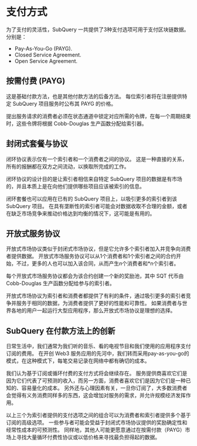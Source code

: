 # 支付方式

为了支付的灵活性，SubQuery 一共提供了3种支付选项可用于支付区块链数据。 分别是：

- Pay-As-You-Go (PAYG).
- Closed Service Agreement.
- Open Service Agreement.

## 按需付费 (PAYG)

这是基础付款方法，也是其他付款方法的后备方法。 每位索引者将在注册提供特定 SubQuery 项目服务时公布其 PAYG 的价格。

提出服务请求的消费者必须在状态通道中锁定对应所需的令牌，在每一个周期结束时，这些令牌将根据 Cobb-Douglas 生产函数分配给索引器。

## 封闭式套餐与协议

闭环协议表示仅有一个索引者和一个消费者之间的协议。 这是一种直接的关系，所有的报酬都在双方之间流动，以换取所完成的工作。

闭环协议的设计目的是让索引者相信来自特定 SubQuery 项目的数据是有市场的，并且本质上是在向他们提供哪些项目应该被索引的信息。

闭环套餐也可以应用在已有的 SubQuery 项目上，以吸引更多的索引者到该 SubQuery 项目。 在具有垄断性的索引者可能会对数据收取不合理的金额，或者在缺乏市场竞争来推动价格达到均衡的情况下，这可能是有用的。

## 开放式服务协议

开放式市场协议类似于封闭式市场协议，但是它允许多个索引者加入并竞争向消费者提供数据。 开放式市场服务协议可以从1个消费者和1个索引者之间的合约开始，不过，更多的人也可以加入该合同，从而产生*n*个消费者和*n</n>个索引者。</p>

每个开放式市场服务协议都会为该合约创建一个新的奖励池，其中 SQT 代币由 Cobb-Douglas 生产函数分配给参与的索引者。

开放式市场协议为索引者和消费者都提供了有利的条件，通过吸引更多的索引者竞争并服务于相同的数据，为消费者提供了更好的性能和可靠性。 如果消费者与世界各地的用户一起运行大型应用程序，那么开放式市场协议是理想的选择。

## SubQuery 在付款方法上的创新

日常生活中，我们通常为我们听的音乐、看的电视节目和我们使用的应用程序支付订阅的费用。 在开创 Web3 服务应用的先河中，我们转而采用pay-as-you-go的模式，在这种模式下，每笔交易记录在网络中都有确切的成本。

我们认为基于订阅或循环付费的支付方式将会继续存在。 服务提供商喜欢它们是因为它们代表了可预测的收入，而另一方面，消费者喜欢它们是因为它们是一种已知的、容易量化的成本。 另外还与心理因素有关，一旦你订阅了，大多数消费者会觉得有义务消费同样多的东西，这会增加对服务的需求，并允许规模经济发挥作用。

以上三个为索引者提供的支付选项之间的组合可以为消费者和索引者提供多个基于订阅的高级选项。 一些参与者可能会受益于封闭式市场协议提供的奖励确定性和经常性成本的可预测性。 同样地，其他人可能更愿意通过在按需付款（PAYG）市场上寻找大量循环付费性协议或以低价格来寻找最负担得起的数据。
